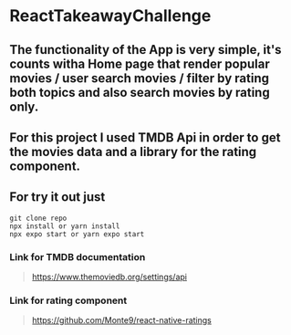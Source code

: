 # ReactTakeawayChallenge

## The functionality of the App is very simple, it's counts witha Home page that render popular movies / user search movies / filter by rating both topics and also search movies by rating only.

## For this project I used TMDB Api in order to get the movies data and a library for the rating component.


## For try it out just

```
git clone repo
npx install or yarn install
npx expo start or yarn expo start
```

### Link for TMDB documentation
> https://www.themoviedb.org/settings/api

### Link for rating component
> https://github.com/Monte9/react-native-ratings
